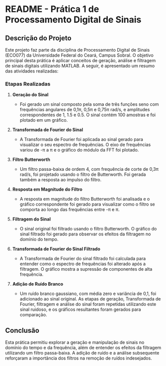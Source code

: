# README - Prática 1 de Processamento Digital de Sinais

## Descrição do Projeto
Este projeto faz parte da disciplina de Processamento Digital de Sinais (ECO077) da Universidade Federal do Ceará, Campus Sobral. O objetivo principal desta prática é aplicar conceitos de geração, análise e filtragem de sinais digitais utilizando MATLAB. A seguir, é apresentado um resumo das atividades realizadas:

### Etapas Realizadas

1. **Geração do Sinal**
   - Foi gerado um sinal composto pela soma de três funções seno com frequências angulares de 0,1π, 0,5π e 0,75π rad/s, e amplitudes correspondentes de 1, 1.5 e 0.5. O sinal contém 100 amostras e foi plotado em um gráfico.

2. **Transformada de Fourier do Sinal**
   - A Transformada de Fourier foi aplicada ao sinal gerado para visualizar o seu espectro de frequências. O eixo de frequências variou de -π a π e o gráfico do módulo da FFT foi plotado.

3. **Filtro Butterworth**
   - Um filtro passa-baixa de ordem 4, com frequência de corte de 0,3π rad/s, foi projetado usando o filtro de Butterworth. Foi gerada também a resposta ao impulso do filtro.

4. **Resposta em Magnitude do Filtro**
   - A resposta em magnitude do filtro Butterworth foi analisada e o gráfico correspondente foi gerado para visualizar como o filtro se comporta ao longo das frequências entre -π e π.

5. **Filtragem do Sinal**
   - O sinal original foi filtrado usando o filtro Butterworth. O gráfico do sinal filtrado foi gerado para observar os efeitos da filtragem no domínio do tempo.

6. **Transformada de Fourier do Sinal Filtrado**
   - A Transformada de Fourier do sinal filtrado foi calculada para entender como o espectro de frequências foi alterado após a filtragem. O gráfico mostra a supressão de componentes de alta frequência.

7. **Adição de Ruído Branco**
   - Um ruído branco gaussiano, com média zero e variância de 0,1, foi adicionado ao sinal original. As etapas de geração, Transformada de Fourier, filtragem e análise do sinal foram repetidas utilizando este sinal ruidoso, e os gráficos resultantes foram gerados para comparação.

## Conclusão
Esta prática permitiu explorar a geração e manipulação de sinais no domínio do tempo e da frequência, além de entender os efeitos da filtragem utilizando um filtro passa-baixa. A adição de ruído e a análise subsequente reforçaram a importância dos filtros na remoção de ruídos indesejados.
